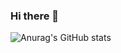 ### Hi there 👋

![Anurag's GitHub stats](https://github-readme-stats.vercel.app/api?username=albertofortes&show=reviews,discussions_started,discussions_answered,prs_merged,prs_merged_percentage)

<!--
**albertofortes/albertofortes** is a ✨ _special_ ✨ repository because its `README.md` (this file) appears on your GitHub profile.

Here are some ideas to get you started:

- 🔭 I’m currently working on ...
- 🌱 I’m currently learning ...
- 👯 I’m looking to collaborate on ...
- 🤔 I’m looking for help with ...
- 💬 Ask me about ...
- 📫 How to reach me: ...
- 😄 Pronouns: ...
- ⚡ Fun fact: ...
-->
